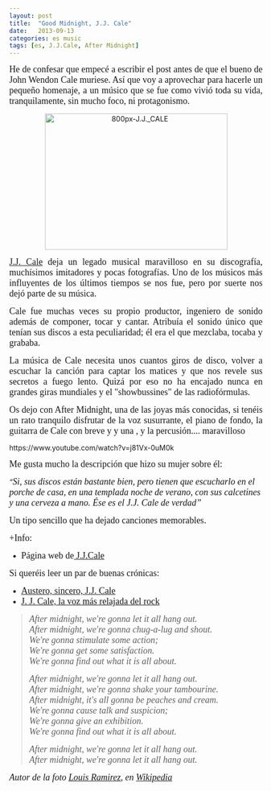 ```yaml
---
layout: post
title:  "Good Midnight, J.J. Cale"
date:   2013-09-13
categories: es music
tags: [es, J.J.Cale, After Midnight]
---
```


<p style="text-align: justify;"><span style="font-family: 'Ubuntu Light';"><span style="font-size: large;">He de confesar que empecé a escribir el post antes de que el bueno de John Wendon Cale muriese. Así que voy a aprovechar para hacerle un pequeño homenaje, a un músico que se fue como vivió toda su vida, tranquilamente, sin mucho foco, ni protagonismo.</span></span></p>
<p style="text-align: center;"><a href="https://en.wikipedia.org/wiki/File:J.J._CALE.jpg"><img class="aligncenter  wp-image-1325" src="http://izaroblog.files.wordpress.com/2013/08/800px-j-j-_cale.jpg?w=519" alt="800px-J.J._CALE" width="363" height="271" /></a><!--more--></p>
<p style="text-align: justify;"><span style="font-family: 'Ubuntu Light';"><span style="font-size: large;"><a title="J.J. Cale" href="https://en.wikipedia.org/wiki/J.j._cale" target="_blank" rel="noopener">J.J. Cale</a> deja un legado musical maravilloso en su discografía, muchísimos imitadores y pocas fotografías. Uno de los músicos más influyentes de los últimos tiempos se nos fue, pero por suerte nos dejó parte de su música.</span></span></p>
<p style="text-align: justify;"><span style="font-family: 'Ubuntu Light';"><span style="font-size: large;">Cale fue muchas veces su propio productor, ingeniero de sonido además de componer, tocar y cantar. Atribuía el sonido único que tenían sus discos a esta peculiaridad; él era el que mezclaba, tocaba y grababa.</span></span></p>
<p style="text-align: justify;"><span style="font-family: 'Ubuntu Light';"><span style="font-size: large;">La música de Cale necesita unos cuantos giros de disco, volver a escuchar la canción para captar los matices y que nos revele sus secretos a fuego lento. Quizá por eso no ha encajado nunca en grandes giras mundiales y el "showbussines" de las radiofórmulas.</span></span></p>
<p style="text-align: justify;"><span style="font-size: large; font-family: 'Ubuntu Light';">Os dejo con After Midnight, una de las joyas más conocidas, si tenéis un rato tranquilo disfrutar de la voz susurrante, el piano de fondo, la guitarra de Cale con breve y y una , y la percusión.... maravilloso</span></p>
<p>https://www.youtube.com/watch?v=j81Vx-0uM0k</p>
<p><a href="https://www.youtube.com/watch?v=j81Vx-0uM0k"> </a></p>
<p style="text-align: justify;"><span style="font-family: 'Ubuntu Light';"><span style="font-size: large;">Me gusta mucho la descripción que hizo su mujer sobre él: </span></span></p>
<p><em>“<span style="font-family: 'Ubuntu Light';"><span style="font-size: large;">Si, sus discos están bastante bien, pero tienen que escucharlo en el porche de casa, en una templada noche de verano, con sus calcetines y una cerveza a mano. Ése es el J.J. Cale de verdad”</span></span></em></p>
<p><span style="font-family: 'Ubuntu Light';"><span style="font-size: large;">Un tipo sencillo que ha dejado canciones memorables.</span></span></p>
<p><span style="font-size: large; font-family: 'Ubuntu Light';">+Info: </span></p>
<ul>
<li><span style="font-size: large; font-family: 'Ubuntu Light';">Página web de</span><a style="font-size: large; font-family: 'Ubuntu Light';" title="Web Cale" href="http://jjcale.com/" target="_blank" rel="noopener"> J.J.Cale</a></li>
</ul>
<p><span style="font-family: 'Ubuntu Light';"><span style="font-size: large;">Si queréis leer un par de buenas crónicas: </span></span></p>
<ul>
<li><span style="font-family: 'Ubuntu Light';"><span style="font-size: large;"><a title="Diagonal" href="http://www.diagonalperiodico.net/culturas/19556-austero-sincero-jj-cale.html" target="_blank" rel="noopener">Austero, sincero, J.J. Cale </a></span></span></li>
<li><span style="font-family: 'Ubuntu Light';"><span style="font-size: large;"><a title="El pais" href="http://cultura.elpais.com/cultura/2013/07/27/actualidad/1374952565_225592.html" target="_blank" rel="noopener">J. J. Cale, la voz más relajada del rock</a></span></span></li>
</ul>
<blockquote>
<p><span style="font-family: 'Ubuntu Light';"><span style="font-size: large;"><i>After midnight, we're gonna let it all hang out.<br /></i></span></span><span style="font-family: 'Ubuntu Light';"><span style="font-size: large;"><i>After midnight, we're gonna chug-a-lug and shout.<br /></i></span></span><span style="font-family: 'Ubuntu Light';"><span style="font-size: large;"><i>We're gonna stimulate some action;<br /></i></span></span><span style="font-family: 'Ubuntu Light';"><span style="font-size: large;"><i>We're gonna get some satisfaction.<br /></i></span></span><span style="font-family: 'Ubuntu Light';"><span style="font-size: large;"><i>We're gonna find out what it is all about.</i></span></span></p>
<p><span style="font-family: 'Ubuntu Light';"><span style="font-size: large;"><i>After midnight, we're gonna let it all hang out.<br /></i></span></span><span style="font-family: 'Ubuntu Light';"><span style="font-size: large;"><i>After midnight, we're gonna shake your tambourine.<br /></i></span></span><span style="font-family: 'Ubuntu Light';"><span style="font-size: large;"><i>After midnight, it's all gonna be peaches and cream.<br /></i></span></span><span style="font-family: 'Ubuntu Light';"><span style="font-size: large;"><i>We're gonna cause talk and suspicion;<br /></i></span></span><span style="font-family: 'Ubuntu Light';"><span style="font-size: large;"><i>We're gonna give an exhibition.<br /></i></span></span><span style="font-family: 'Ubuntu Light';"><span style="font-size: large;"><i>We're gonna find out what it is all about.</i></span></span></p>
<p><span style="font-family: 'Ubuntu Light';"><span style="font-size: large;"><i>After midnight, we're gonna let it all hang out.<br /></i></span></span><span style="font-family: 'Ubuntu Light';"><span style="font-size: large;"><i>After midnight, we're gonna let it all hang out.<br /></i></span></span></p>
</blockquote>
<p><span style="font-family: 'Ubuntu Light';"><span style="font-size: large;"><i>Autor de la foto <a title="Louis Ramirez" href="http://www.flickr.com/photos/25978029@N00" target="_blank" rel="noopener">Louis Ramirez</a>, en <a title="Wikipedia J.J. Cale" href="http://wikipedia.sfstate.us/File:J.J._CALE.jpg" target="_blank" rel="noopener">Wikipedia</a></i></span></span></p>